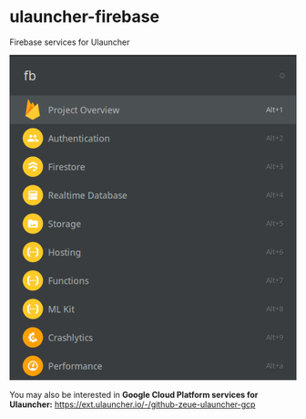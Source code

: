 # ulauncher-firebase

Firebase services for Ulauncher

![Screenshot](/images/screenshot.png?raw=true)

You may also be interested in __Google Cloud Platform services for Ulauncher:__ https://ext.ulauncher.io/-/github-zeue-ulauncher-gcp
